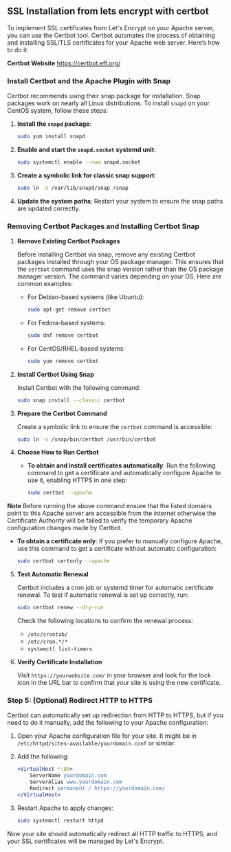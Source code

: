 ## SSL Installation from lets encrypt with certbot

To implement SSL certificates from Let's Encrypt on your Apache server, you can use the Certbot tool. Certbot automates the process of obtaining and installing SSL/TLS certificates for your Apache web server. Here’s how to do it:

**Certbot Website** https://certbot.eff.org/

### Install Certbot and the Apache Plugin  with Snap

Certbot recommends using their snap package for installation. Snap packages work on nearly all Linux distributions. To install `snapd` on your CentOS system, follow these steps:

1. **Install the `snapd` package**:
   ```bash
   sudo yum install snapd
   ```

2. **Enable and start the `snapd.socket` systemd unit**:
   ```bash
   sudo systemctl enable --now snapd.socket
   ```

3. **Create a symbolic link for classic snap support**:
   ```bash
   sudo ln -s /var/lib/snapd/snap /snap
   ```

4. **Update the system paths**: 
   Restart your system to ensure the snap paths are updated correctly.

### Removing Certbot Packages and Installing Certbot Snap

1. **Remove Existing Certbot Packages**

   Before installing Certbot via snap, remove any existing Certbot packages installed through your OS package manager. This ensures that the `certbot` command uses the snap version rather than the OS package manager version. The command varies depending on your OS. Here are common examples:
   - For Debian-based systems (like Ubuntu):
     ```bash
     sudo apt-get remove certbot
     ```
   - For Fedora-based systems:
     ```bash
     sudo dnf remove certbot
     ```
   - For CentOS/RHEL-based systems:
     ```bash
     sudo yum remove certbot
     ```

2. **Install Certbot Using Snap**

   Install Certbot with the following command:
   ```bash
   sudo snap install --classic certbot
   ```

3. **Prepare the Certbot Command**

   Create a symbolic link to ensure the `certbot` command is accessible:
   ```bash
   sudo ln -s /snap/bin/certbot /usr/bin/certbot
   ```

4. **Choose How to Run Certbot**

   - **To obtain and install certificates automatically**: Run the following command to get a certificate and automatically configure Apache to use it, enabling HTTPS in one step:
     ```bash
     sudo certbot --apache
     ```

**Note** Before running the above command ensure that the listed domains point to this Apache server are accessible from the internet otherwise the Certificate Authority will be failed to verify the temporary Apache configuration changes made by Certbot.

   - **To obtain a certificate only**: If you prefer to manually configure Apache, use this command to get a certificate without automatic configuration:
     ```bash
     sudo certbot certonly --apache
     ```

5. **Test Automatic Renewal**

   Certbot includes a cron job or systemd timer for automatic certificate renewal. To test if automatic renewal is set up correctly, run:
   ```bash
   sudo certbot renew --dry-run
   ```

   Check the following locations to confirm the renewal process:
   - `/etc/crontab/`
   - `/etc/cron.*/*`
   - `systemctl list-timers`

6. **Verify Certificate Installation**

   Visit `https://yourwebsite.com/` in your browser and look for the lock icon in the URL bar to confirm that your site is using the new certificate.



### Step 5: (Optional) Redirect HTTP to HTTPS
Certbot can automatically set up redirection from HTTP to HTTPS, but if you need to do it manually, add the following to your Apache configuration:

1. Open your Apache configuration file for your site. It might be in `/etc/httpd/sites-available/yourdomain.conf` or similar.
2. Add the following:

   ```apache
   <VirtualHost *:80>
       ServerName yourdomain.com
       ServerAlias www.yourdomain.com
       Redirect permanent / https://yourdomain.com/
   </VirtualHost>
   ```

3. Restart Apache to apply changes:
   ```bash
   sudo systemctl restart httpd
   ```

Now your site should automatically redirect all HTTP traffic to HTTPS, and your SSL certificates will be managed by Let's Encrypt.
